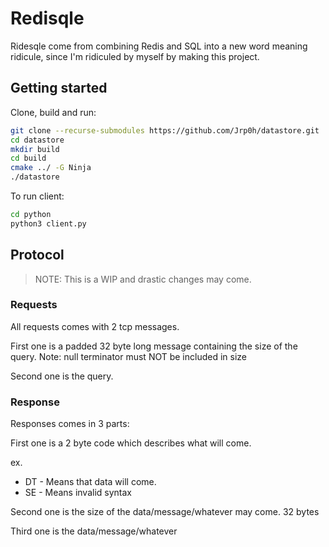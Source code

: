 # Redisqle

Ridesqle come from combining Redis and SQL into a new word meaning ridicule,
since I'm ridiculed by myself by making this project.

## Getting started

Clone, build and run:

```sh
git clone --recurse-submodules https://github.com/Jrp0h/datastore.git
cd datastore
mkdir build
cd build
cmake ../ -G Ninja
./datastore
```

To run client:

```sh
cd python
python3 client.py
```

## Protocol

> NOTE: This is a WIP and drastic changes may come.

### Requests

All requests comes with 2 tcp messages.

First one is a padded 32 byte long message containing the size of the query.
Note: null terminator must NOT be included in size

Second one is the query.

### Response

Responses comes in 3 parts:

First one is a 2 byte code which describes what will come.

ex.

- DT - Means that data will come.
- SE - Means invalid syntax

Second one is the size of the data/message/whatever may come. 32 bytes

Third one is the data/message/whatever
